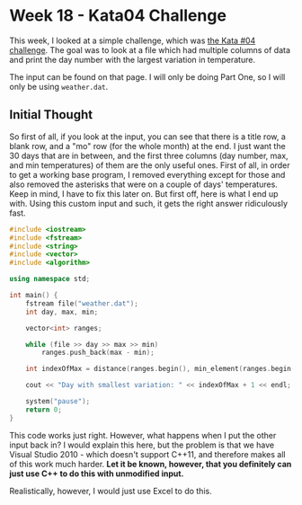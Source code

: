 # Week 18 - Kata04 Challenge

This week, I looked at a simple challenge, which was [the Kata #04 challenge](http://codekata.com/kata/kata04-data-munging/). The goal was to look at a file which had multiple columns of data and print the day number with the largest variation in temperature.

The input can be found on that page. I will only be doing Part One, so I will only be using `weather.dat`.

## Initial Thought

So first of all, if you look at the input, you can see that there is a title row, a blank row, and a "mo" row (for the whole month) at the end. I just want the 30 days that are in between, and the first three columns (day number, max, and min temperatures) of them are the only useful ones. First of all, in order to get a working base program, I removed everything except for those and also removed the asterisks that were on a couple of days' temperatures. Keep in mind, I have to fix this later on. But first off, here is what I end up with. Using this custom input and such, it gets the right answer ridiculously fast.

```c++
#include <iostream>
#include <fstream>
#include <string>
#include <vector>
#include <algorithm>

using namespace std;

int main() {
	fstream file("weather.dat");
	int day, max, min;

	vector<int> ranges;

	while (file >> day >> max >> min)
		ranges.push_back(max - min);

	int indexOfMax = distance(ranges.begin(), min_element(ranges.begin(), ranges.end()));

	cout << "Day with smallest variation: " << indexOfMax + 1 << endl;

	system("pause");
	return 0;
}
```

This code works just right. However, what happens when I put the other input back in? I would explain this here, but the problem is that we have Visual Studio 2010 - which doesn't support C++11, and therefore makes all of this work much harder. **Let it be known, however, that you definitely can just use C++ to do this with unmodified input.**

Realistically, however, I would just use Excel to do this.
